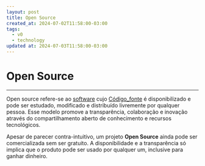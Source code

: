 ```yaml
---
layout: post
title: Open Source
created_at: 2024-07-02T11:58:00-03:00
tags:
  - v0
  - technology
updated at: 2024-07-03T11:58:00-03:00
---
```

# Open Source
---

Open source refere-se ao [software](api/2024/07/02/2024-07-02-Software.md) cujo [Código_fonte](api/2024/07/02/2024-07-02-Código_fonte.md) é disponibilizado e pode ser estudado, modificado e distribuído livremente por qualquer pessoa. Esse modelo promove a transparência, colaboração e inovação através do compartilhamento aberto de conhecimento e recursos tecnológicos.

Apesar de parecer contra-intuitivo, um projeto **Open Source** ainda pode ser comercializada sem ser gratuito. A disponibilidade e a transparência só implica que o produto pode ser usado por qualquer um, inclusive para ganhar dinheiro.